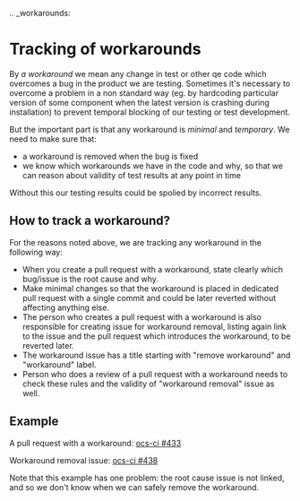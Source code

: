 .. _workarounds:

Tracking of workarounds
=========================

By *a workaround* we mean any change in test or other qe code which overcomes a
bug in the product we are testing. Sometimes it's necessary to overcome a
problem in a non standard way (eg. by hardcoding particular version of some
component when the latest version is crashing during installation) to prevent
temporal blocking of our testing or test development.

But the important part is that any workaround is *minimal* and *temporary*. We
need to make sure that:

- a workaround is removed when the bug is fixed
- we know which workarounds we have in the code and why, so that we can reason
  about validity of test results at any point in time

Without this our testing results could be spolied by incorrect results.

## How to track a workaround?

For the reasons noted above, we are tracking any workaround in the following
way:

- When you create a pull request with a workaround, state clearly which
  bug/issue is the root cause and why.
- Make minimal changes so that the workaround is placed in dedicated pull
  request with a single commit and could be later reverted without affecting
  anything else.
- The person who creates a pull request with a workaround is also responsible
  for creating issue for workaround removal, listing again link to the issue
  and the pull request which introduces the workaround, to be reverted later.
- The workaround issue has a title starting with "remove workaround" and
  "workaround" label.
- Person who does a review of a pull request with a workaround needs to check
  these rules and the validity of "workaround removal" issue as well.

## Example

A pull request with a workaround: [ocs-ci #433](https://github.com/red-hat-storage/ocs-ci/pull/433)

Workaround removal issue: [ocs-ci #438](https://github.com/red-hat-storage/ocs-ci/issues/438)

Note that this example has one problem: the root cause issue is not linked, and
so we don't know when we can safely remove the workaround.
